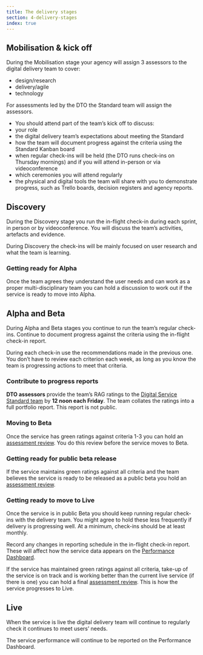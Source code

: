 ```yaml
---
title: The delivery stages
section: 4-delivery-stages
index: true
---
```


## Mobilisation & kick off

During the Mobilisation stage your agency will assign 3 assessors to the digital delivery team to cover:

*	design/research
*	delivery/agile
*	technology 

For assessments led by the DTO the Standard team will assign the assessors.

*   You should attend part of the team’s kick off to discuss:
*   your role
*   the digital delivery team’s expectations about meeting the Standard 
*   how the team will document progress against the criteria using the Standard Kanban board
*   when regular check-ins will be held (the DTO runs check-ins on Thursday mornings) and if you will attend in-person or via videoconference
*   which ceremonies you will attend regularly
*   the physical and digital tools the team will share with you to demonstrate progress, such as Trello boards, decision registers and agency reports.

## Discovery

During the Discovery stage you run the in-flight check-in during each sprint, in person or by videoconference. You will discuss the team’s activities, artefacts and evidence.

During Discovery the check-ins will be mainly focused on user research and what the team is learning. 

### Getting ready for Alpha

Once the team agrees they understand the user needs and can work as a proper multi-disciplinary team you can hold a discussion to work out if the service is ready to move into Alpha.

## Alpha and Beta

During Alpha and Beta stages you continue to run the team’s regular check-ins. Continue to document progress against the criteria using the in-flight check-in report. 

During each check-in use the recommendations made in the previous one. You don’t have to review each criterion each week, as long as you know the team is progressing actions to meet that criteria.

### Contribute to progress reports

**DTO assessors** provide the team’s RAG ratings to the [Digital Service Standard team](mailto:standard@digital.gov.au) by **12 noon each Friday**. The team collates the ratings into a full portfolio report. This report is not public.

### Moving to Beta

Once the service has green ratings against criteria 1-3 you can hold an [assessment review](/3-assessment-reviews/). You do this review before the service moves to Beta.

### Getting ready for public beta release

If the service maintains green ratings against all criteria and the team believes the service is ready to be released as a public beta you hold an [assessment review](/3-assessment-reviews/). 

### Getting ready to move to Live

Once the service is in public Beta you should keep running regular check-ins with the delivery team. You might agree to hold these less frequently if delivery is progressing well. At a minimum, check-ins should be at least monthly. 

Record any changes in reporting schedule in the in-flight check-in report. These will affect how the service data appears on the [Performance Dashboard](https://www.dto.gov.au/our-work/performance/).

If the service has maintained green ratings against all criteria, take-up of the service is on track and is working better than the current live service (if there is one) you can hold a final [assessment review](/3-assessment-reviews/). This is how the service progresses to Live.

## Live

When the service is live the digital delivery team will continue to regularly check it continues to meet users’ needs.

The service performance will continue to be reported on the Performance Dashboard.


